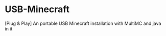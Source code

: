 # USB-Minecraft
[Plug &amp; Play] An portable USB Minecraft installation with MultiMC and java in it
